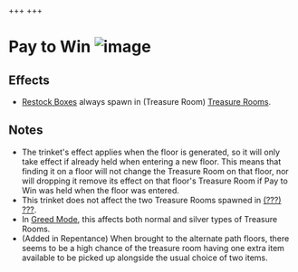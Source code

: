 +++
+++

 # Pay to Win ![image](/image/Pay_to_Win.png) 

Effects
---------


* [Restock Boxes](/wiki/Restock_Box "Restock Box") always spawn in (Treasure Room) [Treasure Rooms](/wiki/Treasure_Room "Treasure Room").


Notes
-------


* The trinket's effect applies when the floor is generated, so it will only take effect if already held when entering a new floor. This means that finding it on a floor will not change the Treasure Room on that floor, nor will dropping it remove its effect on that floor's Treasure Room if Pay to Win was held when the floor was entered.
* This trinket does not affect the two Treasure Rooms spawned in [(???)](/wiki/%3F%3F%3F_(Floor) "???") [???](/wiki/%3F%3F%3F_(Floor) "??? (Floor)").
* In [Greed Mode](/wiki/Greed_Mode "Greed Mode"), this affects both normal and silver types of Treasure Rooms.
* (Added in Repentance) When brought to the alternate path floors, there seems to be a high chance of the treasure room having one extra item available to be picked up alongside the usual choice of two items.


